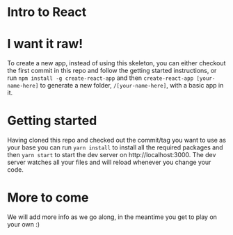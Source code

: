 # Intro to React

# I want it raw!

To create a new app, instead of using this skeleton, you can either checkout the first commit in this repo and follow the getting started instructions, or run `npm install -g create-react-app` and then `create-react-app [your-name-here]` to generate a new folder, `/[your-name-here]`, with a basic app in it.

# Getting started

Having cloned this repo and checked out the commit/tag you want to use as your base you can run `yarn install` to install all the required packages and then `yarn start` to start the dev server on http://localhost:3000. The dev server watches all your files and will reload whenever you change your code.

# More to come

We will add more info as we go along, in the meantime you get to play on your own :)
